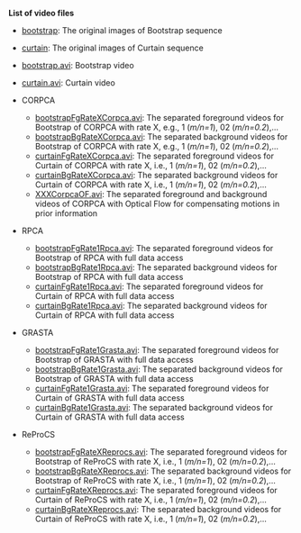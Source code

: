 
**List of video files**
- [bootstrap](https://github.com/huynhlvd/corpca/tree/master/videos/bootstrap): The original images of Bootstrap sequence
- [curtain](https://github.com/huynhlvd/corpca/tree/master/videos/curtain): The original images of Curtain sequence

- [bootstrap.avi](https://github.com/huynhlvd/corpca/blob/master/videos/bootstrap.avi?raw=true): Bootstrap video
- [curtain.avi](https://github.com/huynhlvd/corpca/blob/master/videos/curtain.avi?raw=true): Curtain video

- CORPCA
  - [bootstrapFgRateXCorpca.avi](): The separated foreground videos for Bootstrap of CORPCA with rate X, e.g., 1 (_m/n=1_), 02 (_m/n=0.2_),...
  - [bootstrapBgRateXCorpca.avi](): The separated background videos for Bootstrap of CORPCA with rate X, e.g., 1 (_m/n=1_), 02 (_m/n=0.2_),...
  - [curtainFgRateXCorpca.avi](): The separated foreground videos for Curtain of CORPCA with rate X, i.e., 1 (_m/n=1_), 02 (_m/n=0.2_),...
  - [curtainBgRateXCorpca.avi](): The separated background videos for Curtain of CORPCA with rate X, i.e., 1 (_m/n=1_), 02 (_m/n=0.2_),...
  - [XXXCorpcaOF.avi](): The separated foreground and background videos of CORPCA with Optical Flow for compensating motions in prior information
  
- RPCA
  - [bootstrapFgRate1Rpca.avi](): The separated foreground videos for Bootstrap of RPCA with full data access
  - [bootstrapBgRate1Rpca.avi](): The separated background videos for Bootstrap of RPCA with full data access
  - [curtainFgRate1Rpca.avi](): The separated foreground videos for Curtain of RPCA with full data access
  - [curtainBgRate1Rpca.avi](): The separated background videos for Curtain of RPCA with full data access
  
 - GRASTA
    - [bootstrapFgRate1Grasta.avi](): The separated foreground videos for Bootstrap of GRASTA with full data access
    - [bootstrapBgRate1Grasta.avi](): The separated background videos for Bootstrap of GRASTA with full data access
    - [curtainFgRate1Grasta.avi](): The separated foreground videos for Curtain of GRASTA with full data access
    - [curtainBgRate1Grasta.avi](): The separated background videos for Curtain of GRASTA with full data access

- ReProCS
  - [bootstrapFgRateXReprocs.avi](): The separated foreground videos for Bootstrap of ReProCS with rate X, i.e., 1 (_m/n=1_), 02 (_m/n=0.2_),...
  - [bootstrapBgRateXReprocs.avi](): The separated background videos for Bootstrap of ReProCS with rate X, i.e., 1 (_m/n=1_), 02 (_m/n=0.2_),...
  - [curtainFgRateXReprocs.avi](): The separated foreground videos for Curtain of ReProCS with rate X, i.e., 1 (_m/n=1_), 02 (_m/n=0.2_),...
  - [curtainBgRateXReprocs.avi](): The separated background videos for Curtain of ReProCS with rate X, i.e., 1 (_m/n=1_), 02 (_m/n=0.2_),...
